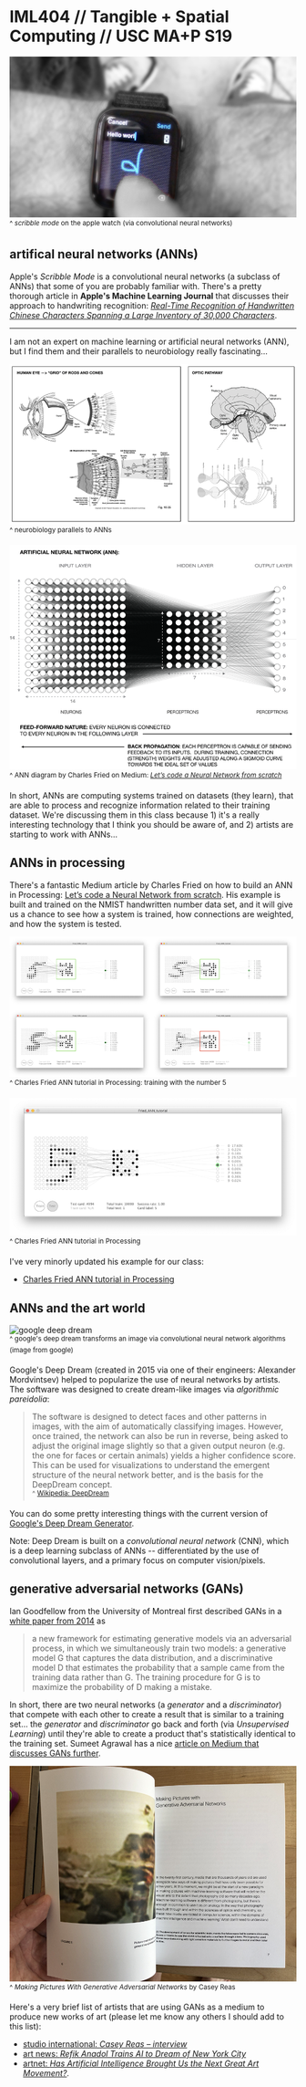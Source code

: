 # IML404 // Tangible + Spatial Computing // USC MA+P S19   

![CNN apple watch](https://github.com/johnbcarpenter/USC_IML404_IMAGES/blob/master/images/ANN_HelloWorld.png)  
<sup>^ _scribble mode_ on the apple watch (via convolutional neural networks) </sup>

## artifical neural networks (ANNs) 
Apple's _Scribble Mode_ is a convolutional neural networks (a subclass of ANNs) that some of you are probably familiar with. There's a pretty thorough article in **Apple's Machine Learning Journal** that discusses their approach to handwriting recognition: [_Real-Time Recognition of Handwritten Chinese Characters Spanning a Large Inventory of 30,000 Characters_](https://machinelearning.apple.com/2017/09/12/handwriting.html).
 
---

I am not an expert on machine learning or artificial neural networks (ANN), but I find them and their parallels to neurobiology really fascinating...  

![ANN bio](https://github.com/johnbcarpenter/USC_IML404_IMAGES/blob/master/images/ANN_bio.png)   
<sup>^ neurobiology parallels to ANNs </sup>

![Fried ANN diagram](https://github.com/johnbcarpenter/USC_IML404_IMAGES/blob/master/images/ANN_FriedANN.png)  
<sup>^ ANN diagram by Charles Fried on Medium: [_Let’s code a Neural Network from scratch_](https://medium.com/typeme/lets-code-a-neural-network-from-scratch-part-1-24f0a30d7d62) </sup>

In short, ANNs are computing systems trained on datasets (they learn), that are able to process and recognize information related to their training dataset.  We're discussing them in this class because 1) it's a really interesting technology that I think you should be aware of, and 2) artists are starting to work with ANNs...

## ANNs in processing  
There's a fantastic Medium article by Charles Fried on how to build an ANN in Processing: [Let’s code a Neural Network from scratch](https://medium.com/typeme/lets-code-a-neural-network-from-scratch-part-1-24f0a30d7d62).  His example is built and trained on the NMIST handwritten number data set, and it will give us a chance to see how a system is trained, how connections are weighted, and how the system is tested.

![Charles Fried ANN tutorial](https://github.com/johnbcarpenter/USC_IML404_IMAGES/blob/master/images/ANN_training.png)  
<sup>^ Charles Fried ANN tutorial in Processing: training with the number 5 </sup>

![Charles Fried ANN tutorial](https://github.com/johnbcarpenter/USC_IML404_IMAGES/blob/master/images/ANN_5.png)  
<sup>^ Charles Fried ANN tutorial in Processing </sup>
 
I've very minorly updated his example for our class:
- [Charles Fried ANN tutorial in Processing](https://github.com/johnbcarpenter/USC_IML404/tree/master/CODE/PROCESSING/ARTIFICIAL_NEURAL_NETWORKS/Fried_ANN_tutorial)

## ANNs and the art world
![google deep dream](https://b2h3x3f6.stackpathcdn.com/assets/landing/img/blend/horizontal/dd.jpg)  
<sup>^ google's deep dream transforms an image via convolutional neural network algorithms (image from google)</sup>

Google's Deep Dream (created in 2015 via one of their engineers: Alexander Mordvintsev) helped to popularize the use of neural networks by artists. The software was designed to create dream-like images via _algorithmic pareidolia_:

> The software is designed to detect faces and other patterns in images, with the aim of automatically classifying images. However, once trained, the network can also be run in reverse, being asked to adjust the original image slightly so that a given output neuron (e.g. the one for faces or certain animals) yields a higher confidence score. This can be used for visualizations to understand the emergent structure of the neural network better, and is the basis for the DeepDream concept.  
<sup>^ [Wikipedia: DeepDream](https://en.wikipedia.org/wiki/DeepDream) </sup>

You can do some pretty interesting things with the current version of [Google's Deep Dream Generator](https://deepdreamgenerator.com). 

Note: Deep Dream is built on a _convolutional neural network_ (CNN), which is a deep learning subclass of ANNs -- differentiated by the use of convolutional layers, and a primary focus on computer vision/pixels.

## generative adversarial networks (GANs) 
Ian Goodfellow from the University of Montreal first described GANs in a [white paper from 2014](https://arxiv.org/abs/1406.2661) as

> a new framework for estimating generative models via an adversarial process, in which we simultaneously train two models: a generative model G that captures the data distribution, and a discriminative model D that estimates the probability that a sample came from the training data rather than G. The training procedure for G is to maximize the probability of D making a mistake. 

In short, there are two neural networks (a _generator_ and a _discriminator_) that compete with each other to create a result that is similar to a training set... the _generator_ and _discriminator_ go back and forth (via _Unsupervised Learning_) until they're able to create a product that's statistically identical to the training set.  Sumeet Agrawal has a nice [article on Medium that discusses GANs further](https://medium.com/archieai/a-dozen-times-artificial-intelligence-startled-the-world-eae5005153db). 

![casey reas GAN](https://github.com/johnbcarpenter/USC_IML404_IMAGES/blob/master/images/ANN_reas_GAN.png)  
<sup>^ _Making Pictures With Generative Adversarial Networks_ by Casey Reas </sup>

Here's a very brief list of artists that are using GANs as a medium to produce new works of art (please let me know any others I should add to this list): 
- [studio international: _Casey Reas – interview_](https://www.studiointernational.com/index.php/casey-reas-interview-computer-art-coding)
- [art news: _Refik Anadol Trains AI to Dream of New York City_](https://www.artnews.com/art-in-america/features/refik-anadol-machine-hallucination-artechouse-shows-how-ai-dreams-60204/)
- [artnet: _Has Artificial Intelligence Brought Us the Next Great Art Movement?_](https://news.artnet.com/market/9-artists-artificial-intelligence-1384207).

